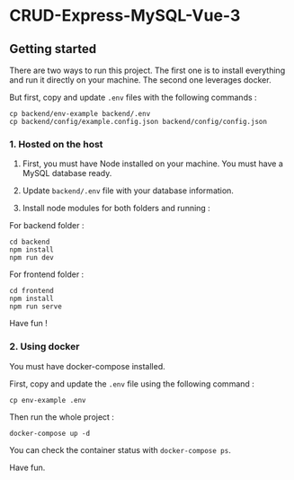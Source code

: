 # CRUD-Express-MySQL-Vue-3

## Getting started

There are two ways to run this project. The first one is to install everything and run it directly on your machine. The second one leverages docker.

But first, copy and update `.env` files with the following commands :

```
cp backend/env-example backend/.env
cp backend/config/example.config.json backend/config/config.json
```

### 1. Hosted on the host

1. First, you must have Node installed on your machine.
You must have a MySQL database ready.

2. Update `backend/.env` file with your database information.

3. Install node modules for both folders and running :

For backend folder :
```
cd backend
npm install
npm run dev
```

For frontend folder :
```
cd frontend
npm install
npm run serve
```

Have fun !

### 2. Using docker

You must have docker-compose installed.

First, copy and update the `.env` file using the following command :
```
cp env-example .env
```

Then run the whole project :
```
docker-compose up -d
```

You can check the container status with `docker-compose ps`.

Have fun.